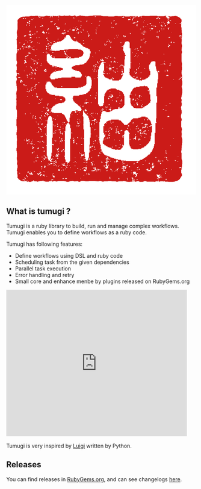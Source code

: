 ![logo](/images/logo.png)

## What is tumugi ?

Tumugi is a ruby library to build, run and manage complex workflows. Tumugi enables you to define workflows as a ruby code.

Tumugi has following features:

- Define workflows using DSL and ruby code
- Scheduling task from the given dependencies
- Parallel task execution
- Error handling and retry
- Small core and enhance menbe by plugins released on RubyGems.org

<iframe src="https://docs.google.com/presentation/d/1KnUcKZgLNKXoi-4UFMNQHGup8Tb4_3XBhO4Ov_ZXMOY/embed?start=false&loop=false&delayms=5000&slide=5" frameborder="0" width="480" height="389" allowfullscreen="true" mozallowfullscreen="true" webkitallowfullscreen="true"></iframe>

Tumugi is very inspired by [Luigi](https://github.com/spotify/luigi) written by Python.

## Releases

You can find releases in [RubyGems.org](https://rubygems.org/gems/tumugi), and can see changelogs [here](https://github.com/tumugi/tumugi/blob/master/CHANGELOG.md).

